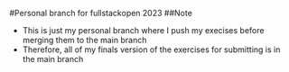 #Personal branch for fullstackopen 2023
##Note
- This is just my personal branch where I push my execises before merging them to the main branch
- Therefore, all of my finals version of the exercises for submitting is in the main branch

